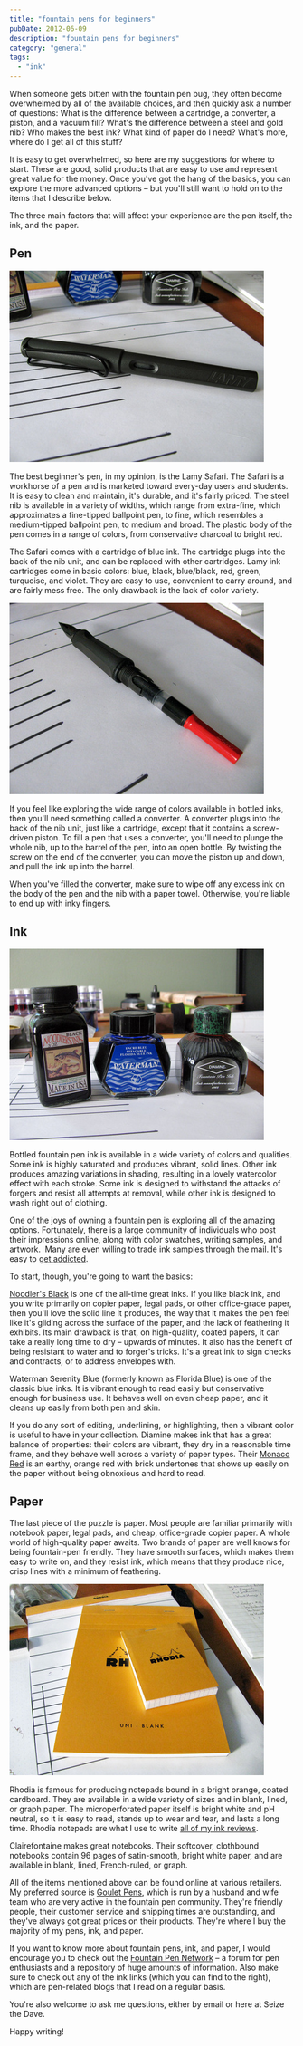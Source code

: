```yaml
---
title: "fountain pens for beginners"
pubDate: 2012-06-09
description: "fountain pens for beginners"
category: "general"
tags:
  - "ink"
---
```


When someone gets bitten with the fountain pen bug, they often become overwhelmed by all of the available choices, and then quickly ask a number of questions: What is the difference between a cartridge, a converter, a piston, and a vacuum fill? What's the difference between a steel and gold nib? Who makes the best ink? What kind of paper do I need? What's more, where do I get all of this stuff?

It is easy to get overwhelmed, so here are my suggestions for where to start. These are good, solid products that are easy to use and represent great value for the money. Once you've got the hang of the basics, you can explore the more advanced options – but you'll still want to hold on to the items that I describe below.

The three main factors that will affect your experience are the pen itself, the ink, and the paper.

## Pen

![Lamy Safari in charcoal](lamy-safari.jpeg)

The best beginner's pen, in my opinion, is the Lamy Safari. The Safari is a workhorse of a pen and is marketed toward every-day users and students. It is easy to clean and maintain, it's durable, and it's fairly priced. The steel nib is available in a variety of widths, which range from extra-fine, which approximates a fine-tipped ballpoint pen, to fine, which resembles a medium-tipped ballpoint pen, to medium and broad. The plastic body of the pen comes in a range of colors, from conservative charcoal to bright red.

The Safari comes with a cartridge of blue ink. The cartridge plugs into the back of the nib unit, and can be replaced with other cartridges. Lamy ink cartridges come in basic colors: blue, black, blue/black, red, green, turquoise, and violet. They are easy to use, convenient to carry around, and are fairly mess free. The only drawback is the lack of color variety.

![Safari nib unit with converter attached](safari-nib-unit.jpeg)

If you feel like exploring the wide range of colors available in bottled inks, then you'll need something called a converter. A converter plugs into the back of the nib unit, just like a cartridge, except that it contains a screw-driven piston. To fill a pen that uses a converter, you'll need to plunge the whole nib, up to the barrel of the pen, into an open bottle. By twisting the screw on the end of the converter, you can move the piston up and down, and pull the ink up into the barrel.

When you've filled the converter, make sure to wipe off any excess ink on the body of the pen and the nib with a paper towel. Otherwise, you're liable to end up with inky fingers.

## Ink

![From the left: Noodler's Black, Waterman Florida Blue, Diamine Monaco Red](ink-bottles.jpeg)

Bottled fountain pen ink is available in a wide variety of colors and qualities. Some ink is highly saturated and produces vibrant, solid lines. Other ink produces amazing variations in shading, resulting in a lovely watercolor effect with each stroke. Some ink is designed to withstand the attacks of forgers and resist all attempts at removal, while other ink is designed to wash right out of clothing.

One of the joys of owning a fountain pen is exploring all of the amazing options. Fortunately, there is a large community of individuals who post their impressions online, along with color swatches, writing samples, and artwork.  Many are even willing to trade ink samples through the mail. It's easy to [get addicted](/blog/2012/1/27/inkventory-2012).

To start, though, you're going to want the basics:

[Noodler's Black](/blog/2012/3/24/ink-review-noodlers-black-revisited) is one of the all-time great inks. If you like black ink, and you write primarily on copier paper, legal pads, or other office-grade paper, then you'll love the solid line it produces, the way that it makes the pen feel like it's gliding across the surface of the paper, and the lack of feathering it exhibits. Its main drawback is that, on high-quality, coated papers, it can take a really long time to dry – upwards of minutes. It also has the benefit of being resistant to water and to forger's tricks. It's a great ink to sign checks and contracts, or to address envelopes with.

Waterman Serenity Blue (formerly known as Florida Blue) is one of the classic blue inks. It is vibrant enough to read easily but conservative enough for business use. It behaves well on even cheap paper, and it cleans up easily from both pen and skin.

If you do any sort of editing, underlining, or highlighting, then a vibrant color is useful to have in your collection. Diamine makes ink that has a great balance of properties: their colors are vibrant, they dry in a reasonable time frame, and they behave well across a variety of paper types. Their [Monaco Red](/blog/2010/12/24/ink-review-diamine-monaco-red) is an earthy, orange red with brick undertones that shows up easily on the paper without being obnoxious and hard to read.

## Paper

The last piece of the puzzle is paper. Most people are familiar primarily with notebook paper, legal pads, and cheap, office-grade copier paper. A whole world of high-quality paper awaits. Two brands of paper are well knows for being fountain-pen friendly. They have smooth surfaces, which makes them easy to write on, and they resist ink, which means that they produce nice, crisp lines with a minimum of feathering.

![Rhodia notepads](rhodia-pads.jpeg)

Rhodia is famous for producing notepads bound in a bright orange, coated cardboard. They are available in a wide variety of sizes and in blank, lined, or graph paper. The microperforated paper itself is bright white and pH neutral, so it is easy to read, stands up to wear and tear, and lasts a long time. Rhodia notepads are what I use to write [all of my ink reviews](/categories/ink-reviews/).

Clairefontaine makes great notebooks. Their softcover, clothbound notebooks contain 96 pages of satin-smooth, bright white paper, and are available in blank, lined, French-ruled, or graph.

All of the items mentioned above can be found online at various retailers. My preferred source is [Goulet Pens](http://www.gouletpens.com/), which is run by a husband and wife team who are very active in the fountain pen community. They're friendly people, their customer service and shipping times are outstanding, and they've always got great prices on their products. They're where I buy the majority of my pens, ink, and paper.

If you want to know more about fountain pens, ink, and paper, I would encourage you to check out the [Fountain Pen Network](http://www.fountainpennetwork.com/forum/) – a forum for pen enthusiasts and a repository of huge amounts of information. Also make sure to check out any of the ink links (which you can find to the right), which are pen-related blogs that I read on a regular basis.

You're also welcome to ask me questions, either by email or here at Seize the Dave.

Happy writing!
